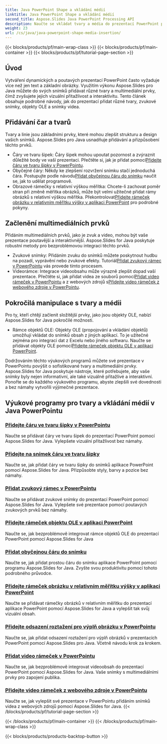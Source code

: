 ```yaml
---
title: Java PowerPoint Shape a vkládání médií
linktitle: Java PowerPoint Shape a vkládání médií
second_title: Aspose.Slides Java PowerPoint Processing API
description: Naučte se vkládat tvary a média do prezentací PowerPoint pomocí Aspose.Slides for Java. Výukové programy zahrnují přidávání čar, zvuku, objektů OLE a videí.
weight: 23
url: /cs/java/java-powerpoint-shape-media-insertion/
---
```


{{< blocks/products/pf/main-wrap-class >}}
{{< blocks/products/pf/main-container >}}
{{< blocks/products/pf/tutorial-page-section >}}


## Úvod

Vytváření dynamických a poutavých prezentací PowerPoint často vyžaduje více než jen text a základní obrázky. Využitím výkonu Aspose.Slides pro Java můžete do svých snímků přidávat různé tvary a multimediální prvky, čímž zvyšujete jejich vizuální přitažlivost a interaktivitu. Tento článek obsahuje podrobné návody, jak do prezentací přidat různé tvary, zvukové snímky, objekty OLE a snímky videa.

## Přidávání čar a tvarů

Tvary a linie jsou základními prvky, které mohou zlepšit strukturu a design vašich snímků. Aspose.Slides pro Java usnadňuje přidávání a přizpůsobení těchto prvků.

-  Čáry ve tvaru šipek: Čáry šipek mohou upoutat pozornost a zvýraznit důležité body ve vaší prezentaci. Přečtěte si, jak je přidat pomocí[Přidejte čáru ve tvaru šipky v PowerPointu](./add-arrow-shaped-line-powerpoint/).
- Obyčejné čáry: Někdy ke zlepšení rozvržení snímku stačí jednoduchá čára. Postupujte podle návodu[Přidat obyčejnou čáru do snímku](./add-plain-line-slide/) naučit se, jak to udělat programově.
-  Obrazové rámečky s relativní výškou měřítka: Chcete-li zachovat poměr stran při změně měřítka obrázků, může být velmi užitečné přidat rámy obrázků s relativní výškou měřítka. Překontrolovat[Přidejte rámeček obrázku v relativním měřítku výšky v aplikaci PowerPoint](./add-relative-scale-height-picture-frame-powerpoint/) pro podrobné pokyny.

## Začlenění multimediálních prvků

Přidáním multimediálních prvků, jako je zvuk a video, mohou být vaše prezentace poutavější a interaktivnější. Aspose.Slides for Java poskytuje robustní metody pro bezproblémovou integraci těchto prvků.

-  Zvukové snímky: Přidáním zvuku do snímků můžete poskytnout hudbu na pozadí, vyprávění nebo zvukové efekty. Tutoriál[Přidat zvukový rámec v PowerPointu](./add-audio-frame-powerpoint/) vás provede tímto procesem.
- Videorámce: Integrace videoobsahu může výrazně zlepšit dopad vaší prezentace. Přečtěte si, jak přidat videa ze souborů pomocí[Přidat video rámeček v PowerPointu](./add-video-frame-powerpoint/) a z webových zdrojů s[Přidejte video rámeček z webového zdroje v PowerPointu](./add-video-frame-web-source-powerpoint/).

## Pokročilá manipulace s tvary a médii

Pro ty, kteří chtějí začlenit složitější prvky, jako jsou objekty OLE, nabízí Aspose.Slides for Java pokročilé možnosti.

-  Rámce objektů OLE: Objekty OLE (propojování a vkládání objektů) umožňují vkládat do snímků obsah z jiných aplikací. To je užitečné zejména pro integraci dat z Excelu nebo jiného softwaru. Naučte se přidávat objekty OLE pomocí[Přidejte rámeček objektu OLE v aplikaci PowerPoint](./add-ole-object-frame-powerpoint/).

Dodržováním těchto výukových programů můžete své prezentace v PowerPointu povýšit o sofistikované tvary a multimediální prvky. Aspose.Slides for Java poskytuje nástroje, které potřebujete, aby vaše snímky byly nejen informativní, ale také vizuálně přitažlivé a interaktivní. Ponořte se do každého výukového programu, abyste zlepšili své dovednosti a bez námahy vytvořili výjimečné prezentace.
## Výukové programy pro tvary a vkládání médií v Java PowerPointu
### [Přidejte čáru ve tvaru šipky v PowerPointu](./add-arrow-shaped-line-powerpoint/)
Naučte se přidávat čáry ve tvaru šipek do prezentací PowerPoint pomocí Aspose.Slides for Java. Vylepšete vizuální přitažlivost bez námahy.
### [Přidejte na snímek čáru ve tvaru šipky](./add-arrow-shaped-line-slide/)
Naučte se, jak přidat čáry ve tvaru šipky do snímků aplikace PowerPoint pomocí Aspose.Slides for Java. Přizpůsobte styly, barvy a pozice bez námahy.
### [Přidat zvukový rámec v PowerPointu](./add-audio-frame-powerpoint/)
Naučte se přidávat zvukové snímky do prezentací PowerPoint pomocí Aspose.Slides for Java. Vylepšete své prezentace pomocí poutavých zvukových prvků bez námahy.
### [Přidejte rámeček objektu OLE v aplikaci PowerPoint](./add-ole-object-frame-powerpoint/)
Naučte se, jak bezproblémově integrovat rámce objektů OLE do prezentací PowerPoint pomocí Aspose.Slides for Java
### [Přidat obyčejnou čáru do snímku](./add-plain-line-slide/)
Naučte se, jak přidat prostou čáru do snímku aplikace PowerPoint pomocí programu Aspose.Slides for Java. Zvyšte svou produktivitu pomocí tohoto podrobného průvodce.
### [Přidejte rámeček obrázku v relativním měřítku výšky v aplikaci PowerPoint](./add-relative-scale-height-picture-frame-powerpoint/)
Naučte se přidávat rámečky obrázků v relativním měřítku do prezentací aplikace PowerPoint pomocí Aspose.Slides for Java a vylepšit tak svůj vizuální obsah.
### [Přidejte odsazení roztažení pro výplň obrázku v PowerPointu](./add-stretch-offset-image-fill-powerpoint/)
Naučte se, jak přidat odsazení roztažení pro výplň obrázků v prezentacích PowerPoint pomocí Aspose.Slides pro Java. Včetně návodu krok za krokem.
### [Přidat video rámeček v PowerPointu](./add-video-frame-powerpoint/)
Naučte se, jak bezproblémově integrovat videoobsah do prezentací PowerPoint pomocí Aspose.Slides for Java. Vaše snímky s multimediálními prvky pro zapojení publika.
### [Přidejte video rámeček z webového zdroje v PowerPointu](./add-video-frame-web-source-powerpoint/)
Naučte se, jak vylepšit své prezentace v PowerPointu přidáním snímků videa z webových zdrojů pomocí Aspose.Slides for Java.
{{< /blocks/products/pf/tutorial-page-section >}}

{{< /blocks/products/pf/main-container >}}
{{< /blocks/products/pf/main-wrap-class >}}

{{< blocks/products/products-backtop-button >}}
